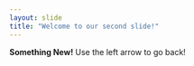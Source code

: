 ```yaml
---
layout: slide
title: "Welcome to our second slide!"
---
```

**Something New!**
Use the left arrow to go back!
